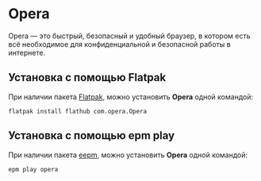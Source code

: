 # Opera

Opera — это быстрый, безопасный и удобный браузер, в котором есть всё необходимое для конфиденциальной и безопасной работы в интернете.

## Установка c помощью Flatpak <Badge type="danger" text="Неофициальная сборка" />

При наличии пакета [Flatpak](/flatpak), можно установить **Opera** одной командой:

```shell
flatpak install flathub com.opera.Opera
```

## Установка c помощью epm play <Badge type="danger" text="Неофициальная сборка" />

При наличии пакета [eepm](/epm), можно установить **Opera** одной командой:

```shell
epm play opera
```